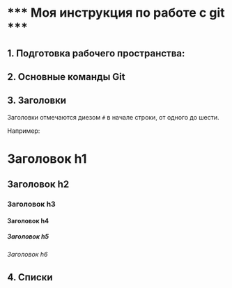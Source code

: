 # \*\*\* Моя инструкция по работе с git \*\*\*

## 1. Подготовка рабочего пространства:

## 2. Основные команды Git

## 3. Заголовки

Заголовки отмечаются диезом `#` в начале строки, от одного до шести. 

Например:
# Заголовок h1
## Заголовок h2
### Заголовок h3
#### Заголовок h4
##### Заголовок h5
###### Заголовок h6

## 4. Списки
